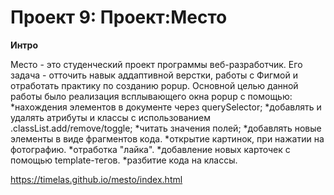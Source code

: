 # Проект 9: Проект:Место

**Интро**

Место - это студенческий проект программы веб-разработчик. Его задача - отточить навык аддаптивной верстки, работы с Фигмой и отработать практику по созданию popup.
Основной целью данной работы было реализация всплывающего окна popup с помощью:
*нахождения элементов в документе через querySelector;
*добавлять и удалять атрибуты и классы с использованием .classList.add/remove/toggle;
*читать значения полей;
*добавлять новые элементы в виде фрагментов кода.
*открытие картинок, при нажатии на фотографию.
*отработка "лайка".
*добавление новых карточек с помощью template-тегов.
*разбитие кода на классы.

https://timelas.github.io/mesto/index.html

